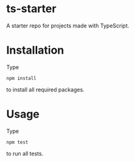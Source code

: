 # ts-starter

A starter repo for projects made with TypeScript.

# Installation

Type

```
npm install
```

to install all required packages.

# Usage

Type

```
npm test
```

to run all tests.
